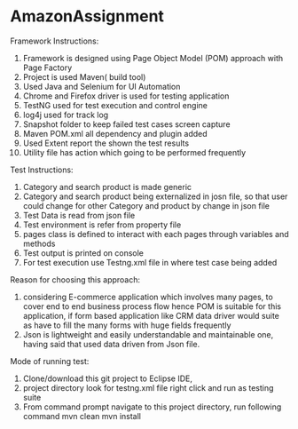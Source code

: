 # AmazonAssignment
Framework Instructions:
1. Framework is designed using Page Object Model (POM) approach with Page Factory
2. Project is used Maven( build tool)
3. Used Java and Selenium for UI Automation
4. Chrome and Firefox driver is used for testing application
5. TestNG used for test execution and control engine
6. log4j used for track log
7. Snapshot folder to keep failed test cases screen capture
8. Maven POM.xml all dependency and plugin added
9. Used Extent report the shown the test results
10. Utility file has action which going to be performed frequently


Test Instructions:
1. Category and search product is made generic
2. Category and search product being externalized in josn file, so that user could change for other
 Category and product by change in json file
3. Test Data is read from json file
4. Test environment is refer from property file
5. pages class is defined to interact with each pages through variables and methods
6. Test output is printed on console
7. For test execution use Testng.xml file in where test case being added


Reason for choosing this approach:
1. considering E-commerce application which involves many pages, to cover end to end business process flow
 hence POM is suitable for this application, if form based application like CRM data driver would suite
as have to fill the many forms with huge fields frequently
2. Json is lightweight and easily understandable and maintainable one, having said that used data driven from 
Json file.

Mode of running test:
1. Clone/download this git project to Eclipse IDE,
2. project directory look for testng.xml file right click and run as testing suite 
3. From command prompt navigate to this project directory, run following command
 mvn clean
 mvn install
